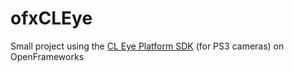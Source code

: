 ofxCLEye
========

Small project using the [CL Eye Platform SDK](http://codelaboratories.com/products/eye/sdk/) (for PS3 cameras) on OpenFrameworks


